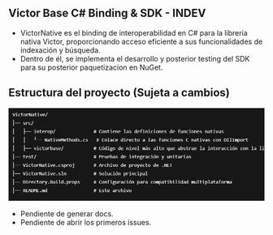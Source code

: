 ## Victor Base C# Binding & SDK - INDEV

- VictorNative es el binding de interoperabilidad en C# para la librería nativa Victor, proporcionando acceso eficiente a sus funcionalidades de indexación y búsqueda.
- Dentro de él, se implementa el desarrollo y posterior testing del SDK para su posterior paquetizacion en NuGet.

## Estructura del proyecto (Sujeta a cambios)

![Estructura actual](Assets/fot2.png)


- Pendiente de generar docs.
- Pendiente de abrir los primeros issues.
